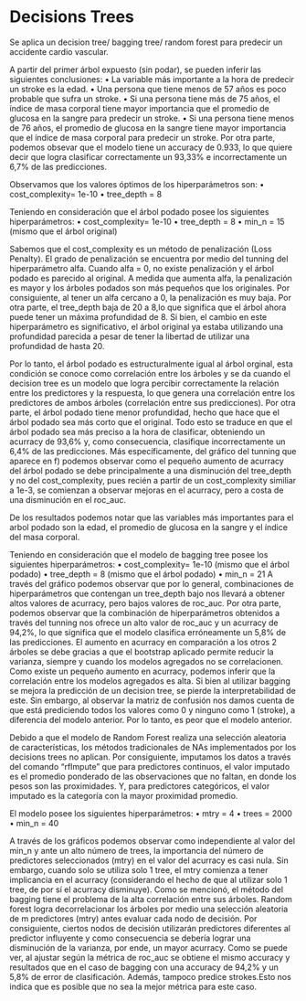 # Decisions Trees
 Se aplica un decision tree/ bagging tree/ random forest para predecir un accidente cardio vascular.
 
 A partir del primer árbol expuesto (sin podar), se pueden inferir las siguientes conclusiones:
• La variable más importante a la hora de predecir un stroke es la edad.
• Una persona que tiene menos de 57 años es poco probable que sufra un stroke.
• Si una persona tiene más de 75 años, el índice de masa corporal tiene mayor 
importancia que el promedio de glucosa en la sangre para predecir un stroke.
• Si una persona tiene menos de 76 años, el promedio de glucosa en la sangre tiene 
mayor importancia que el índice de masa corporal para predecir un stroke.
Por otra parte, podemos obsevar que el modelo tiene un accuracy de 0.933, lo que quiere 
decir que logra clasificar correctamente un 93,33% e incorrectamente un 6,7% de las 
predicciones.

Observamos que los valores óptimos de los hiperparámetros son:
• cost_complexity= 1e-10
• tree_depth = 8

Teniendo en consideración que el árbol podado posee los siguientes hiperparámetros:
• cost_complexity= 1e-10
• tree_depth = 8
• min_n = 15 (mismo que el árbol original)

Sabemos que el cost_complexity es un método de penalización (Loss Penalty). El grado de 
penalización se encuentra por medio del tunning del hiperparámetro alfa. Cuando alfa = 0, 
no existe penalización y el árbol podado es parecido al original. A medida que aumenta alfa, 
la penalización es mayor y los árboles podados son más pequeños que los originales. Por 
consiguiente, al tener un alfa cercano a 0, la penalización es muy baja. Por otra parte, el 
tree_depth baja de 20 a 8,lo que significa que el árbol ahora puede tener un máxima 
profundidad de 8. Si bien, el cambio en este hiperparámetro es significativo, el árbol 
original ya estaba utilizando una profundidad parecida a pesar de tener la libertad de 
utilizar una profundidad de hasta 20.

Por lo tanto, el árbol podado es estructuralmente igual al árbol orginal, esta condición se 
conoce como correlación entre los árboles y se da cuando el decision tree es un modelo que 
logra percibir correctamente la relación entre los predictores y la respuesta, lo que genera 
una correlación entre los predictores de ambos árboles (correlación entre sus 
predicciones). Por otra parte, el árbol podado tiene menor profundidad, hecho que hace 
que el árbol podado sea más corto que el original. Todo esto se traduce en que el árbol 
podado sea más preciso a la hora de clasificar, obteniendo un acurracy de 93,6% y, como 
consecuencia, clasifique incorrectamente un 6,4% de las predicciones.
Más específicamente, del gráfico del tunning que aparece en f) podemos observar como el 
pequeño aumento de acurracy del árbol podado se debe principalmente a una disminución 
del tree_depth y no del cost_complexity, pues recién a partir de un cost_complexity similiar 
a 1e-3, se comienzan a observar mejoras en el acurracy, pero a costa de una disminución en 
el roc_auc.

De los resultados podemos notar que las variables más importantes para el arbol podado 
son la edad, el promedio de glucosa en la sangre y el índice del masa corporal.

Teniendo en consideración que el modelo de bagging tree posee los siguientes hiperparámetros:
• cost_complexity= 1e-10 (mismo que el árbol podado)
• tree_depth = 8 (mismo que el árbol podado)
• min_n = 21
A través del gráfico podemos observar que por lo general, combinaciones de 
hiperparámetros que contengan un tree_depth bajo nos llevará a obtener altos valores de 
acurracy, pero bajos valores de roc_auc. Por otra parte, podemos observar que la 
combinación de hiperparámetros obtenidos a través del tunning nos ofrece un alto valor de 
roc_auc y un acurracy de 94,2%, lo que significa que el modelo clasifica erróneamente un 
5,8% de las predicciones.
El aumento en acurracy en comparación a los otros 2 árboles se debe gracias a que el 
bootstrap aplicado permite reducir la varianza, siempre y cuando los modelos agregados 
no se correlacionen. Como existe un pequeño aumento en acurracy, podemos inferir que la 
correlación entre los modelos agregados es alta. Si bien al utilizar bagging se mejora la 
predicción de un decision tree, se pierde la interpretabilidad de este. Sin embargo, al 
observar la matriz de confusión nos damos cuenta de que está prediciendo todos los 
valores como 0 y ninguno como 1 (stroke), a diferencia del modelo anterior. Por lo tanto, es 
peor que el modelo anterior.

Debido a que el modelo de Random Forest realiza una selección aleatoria de características, 
los métodos tradicionales de NAs implementados por los decisions trees no aplican. Por 
consiguiente, imputamos los datos a través del comando “rfImpute” que para predictores 
continuos, el valor imputado es el promedio ponderado de las observaciones que no faltan, 
en donde los pesos son las proximidades. Y, para predictores categóricos, el valor imputado 
es la categoría con la mayor proximidad promedio.

El modelo posee los siguientes hiperparámetros:
• mtry = 4
• trees = 2000
• min_n = 40

A través de los gráficos podemos observar como independiente al valor del min_n y ante un 
alto número de trees, la importancia del número de predictores seleccionados (mtry) en el 
valor del acurracy es casi nula. Sin embargo, cuando solo se utiliza solo 1 tree, el mtry 
comienza a tener implicancia en el acurracy (considerando el hecho de que al utilizar solo 1 
tree, de por sí el acurracy disminuye).
Como se mencionó, el método del bagging tiene el problema de la alta correlación entre sus 
árboles. Random forest logra decorrelacionar los árboles por medio una selección aleatoria 
de m predictores (mtry) antes evaluar cada nodo de decisión. Por consiguiente, ciertos 
nodos de decisión utilizarán predictores diferentes al predictor influyente y como 
consecuencia se debería lograr una disminución de la varianza, por ende, un mayor 
acurracy.
Como se puede ver, al ajustar según la métrica de roc_auc se obtiene el mismo accuracy y 
resultados que en el caso de bagging con una accuracy de 94,2% y un 5,8% de error de 
clasificación. Además, tampoco predice strokes.Esto nos indica que es posible que no sea la 
mejor métrica para este caso.
